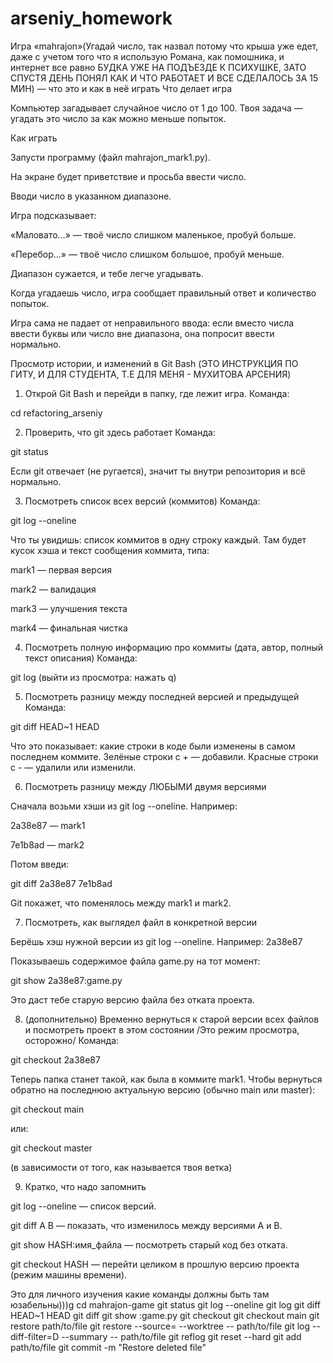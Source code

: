 # arseniy_homework
Игра «mahrajon»(Угадай число, так назвал потому что крыша уже едет, даже с учетом того что я использую Романа, как помошника, и интернет все равно БУДКА УЖЕ НА ПОДЪЕЗДЕ К ПСИХУШКЕ, ЗАТО СПУСТЯ ДЕНЬ ПОНЯЛ КАК И ЧТО РАБОТАЕТ И ВСЕ СДЕЛАЛОСЬ ЗА 15 МИН) — что это и как в неё играть
Что делает игра

Компьютер загадывает случайное число от 1 до 100.
Твоя задача — угадать это число за как можно меньше попыток.

Как играть

Запусти программу (файл mahrajon_mark1.py).

На экране будет приветствие и просьба ввести число.

Вводи число в указанном диапазоне.

Игра подсказывает:

«Маловато…» — твоё число слишком маленькое, пробуй больше.

«Перебор…» — твоё число слишком большое, пробуй меньше.

Диапазон сужается, и тебе легче угадывать.

Когда угадаешь число, игра сообщает правильный ответ и количество попыток.

Игра сама не падает от неправильного ввода:
если вместо числа ввести буквы или число вне диапазона, она попросит ввести нормально.

Просмотр истории, и изменений в Git Bash (ЭТО ИНСТРУКЦИЯ ПО ГИТУ, И ДЛЯ СТУДЕНТА, Т.Е ДЛЯ МЕНЯ - МУХИТОВА АРСЕНИЯ)

1) Открой Git Bash и перейди в папку, где лежит игра.
Команда:

cd refactoring_arseniy

2) Проверить, что git здесь работает
Команда:

git status


Если git отвечает (не ругается), значит ты внутри репозитория и всё нормально.

3) Посмотреть список всех версий (коммитов)
Команда:

git log --oneline


Что ты увидишь: список коммитов в одну строку каждый.
Там будет кусок хэша и текст сообщения коммита, типа:

mark1 — первая версия

mark2 — валидация

mark3 — улучшения текста

mark4 — финальная чистка

4) Посмотреть полную информацию про коммиты
(дата, автор, полный текст описания)
Команда:

git log
(выйти из просмотра: нажать q)

5) Посмотреть разницу между последней версией и предыдущей
Команда:

git diff HEAD~1 HEAD


Что это показывает: какие строки в коде были изменены в самом последнем коммите.
Зелёные строки с + — добавили.
Красные строки с - — удалили или изменили.

6) Посмотреть разницу между ЛЮБЫМИ двумя версиями

Сначала возьми хэши из git log --oneline. Например:

2a38e87 — mark1

7e1b8ad — mark2

Потом введи:

git diff 2a38e87 7e1b8ad


Git покажет, что поменялось между mark1 и mark2.

7) Посмотреть, как выглядел файл в конкретной версии

Берёшь хэш нужной версии из git log --oneline. Например: 2a38e87

Показываешь содержимое файла game.py на тот момент:

git show 2a38e87:game.py


Это даст тебе старую версию файла без отката проекта.

8) (дополнительно) Временно вернуться к старой версии всех файлов и посмотреть проект в этом состоянии
/Это режим просмотра, осторожно/
Команда:

git checkout 2a38e87


Теперь папка станет такой, как была в коммите mark1.
Чтобы вернуться обратно на последнюю актуальную версию (обычно main или master):

git checkout main


или:

git checkout master


(в зависимости от того, как называется твоя ветка)

9) Кратко, что надо запомнить

git log --oneline — список версий.

git diff A B — показать, что изменилось между версиями A и B.

git show HASH:имя_файла — посмотреть старый код без отката.

git checkout HASH — перейти целиком в прошлую версию проекта (режим машины времени).




Это для личного изучения какие команды должны быть там юзабельны)))g
cd mahrajon-game
git status
git log --oneline
git log
git diff HEAD~1 HEAD
git diff <hash1> <hash2>
git show <hash>:game.py
git checkout <hash>
git checkout main
git restore path/to/file
git restore --source=<hash> --worktree -- path/to/file
git log --diff-filter=D --summary -- path/to/file
git reflog
git reset --hard <hash>
git add path/to/file
git commit -m "Restore deleted file" 
